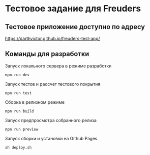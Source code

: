 # Тестовое задание для Freuders

## Тестовое приложение доступно по адресу

https://darthvictor.github.io/freuders-test-app/

## Команды для разработки

Запуск локального сервера в режиме разработки

`npm run dev`

Запуск тестов и рассчет тестового покрытия

`npm run test`

Сборка в релизном режиме

`npm run build`

Запуск предпросмотра собранного релиза

`npm run preview`

Запуск сборки и установки на Github Pages

`sh deploy.sh`
